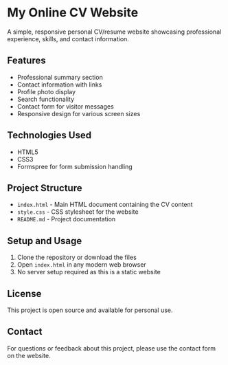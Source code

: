 # My Online CV Website

A simple, responsive personal CV/resume website showcasing professional experience, skills, and contact information.

## Features

- Professional summary section
- Contact information with links
- Profile photo display
- Search functionality
- Contact form for visitor messages
- Responsive design for various screen sizes

## Technologies Used

- HTML5
- CSS3
- Formspree for form submission handling

## Project Structure

- `index.html` - Main HTML document containing the CV content
- `style.css` - CSS stylesheet for the website
- `README.md` - Project documentation

## Setup and Usage

1. Clone the repository or download the files
2. Open `index.html` in any modern web browser
3. No server setup required as this is a static website

## License

This project is open source and available for personal use.

## Contact

For questions or feedback about this project, please use the contact form on the website.
